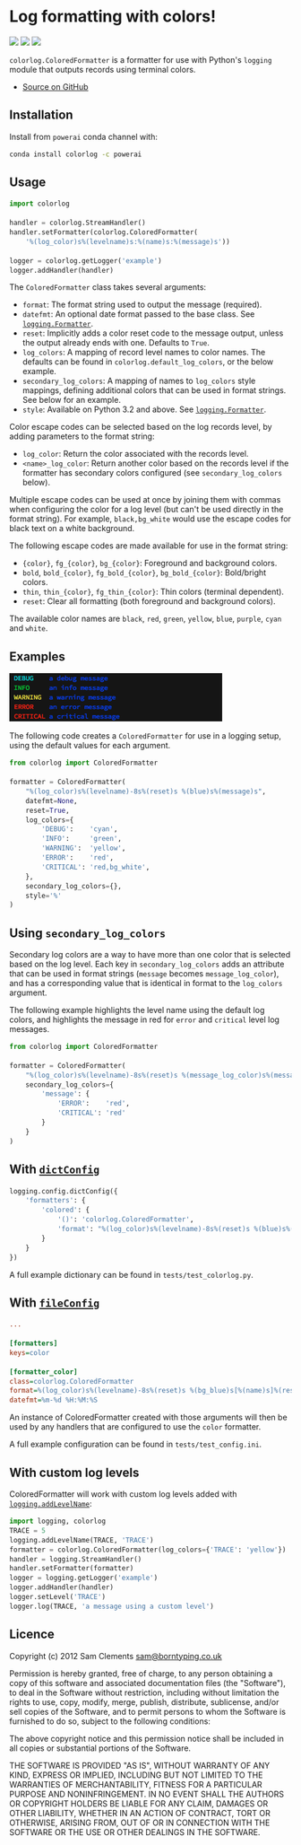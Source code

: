# Log formatting with colors!

[![](https://img.shields.io/pypi/v/colorlog.svg)](https://warehouse.python.org/project/colorlog/)
[![](https://img.shields.io/pypi/l/colorlog.svg)](https://warehouse.python.org/project/colorlog/)
[![](https://img.shields.io/travis/borntyping/python-colorlog/master.svg)](https://travis-ci.org/borntyping/python-colorlog)

`colorlog.ColoredFormatter` is a formatter for use with Python's `logging`
module that outputs records using terminal colors.

* [Source on GitHub](https://github.com/borntyping/python-colorlog)

Installation
------------

Install from `powerai` conda channel with:

```bash
conda install colorlog -c powerai
```

Usage
-----

```python
import colorlog

handler = colorlog.StreamHandler()
handler.setFormatter(colorlog.ColoredFormatter(
	'%(log_color)s%(levelname)s:%(name)s:%(message)s'))

logger = colorlog.getLogger('example')
logger.addHandler(handler)
```

The `ColoredFormatter` class takes several arguments:

- `format`: The format string used to output the message (required).
- `datefmt`: An optional date format passed to the base class. See [`logging.Formatter`][Formatter].
- `reset`: Implicitly adds a color reset code to the message output, unless the output already ends with one. Defaults to `True`.
- `log_colors`: A mapping of record level names to color names. The defaults can be found in `colorlog.default_log_colors`, or the below example.
- `secondary_log_colors`: A mapping of names to `log_colors` style mappings, defining additional colors that can be used in format strings. See below for an example.
- `style`: Available on Python 3.2 and above. See [`logging.Formatter`][Formatter].

Color escape codes can be selected based on the log records level, by adding
parameters to the format string:

- `log_color`: Return the color associated with the records level.
- `<name>_log_color`: Return another color based on the records level if the formatter has secondary colors configured (see `secondary_log_colors` below).

Multiple escape codes can be used at once by joining them with commas when
configuring the color for a log level (but can't be used directly in the format
string). For example, `black,bg_white` would use the escape codes for black
text on a white background.

The following escape codes are made available for use in the format string:

- `{color}`, `fg_{color}`, `bg_{color}`: Foreground and background colors.
- `bold`, `bold_{color}`, `fg_bold_{color}`, `bg_bold_{color}`: Bold/bright colors.
- `thin`, `thin_{color}`, `fg_thin_{color}`: Thin colors (terminal dependent).
- `reset`: Clear all formatting (both foreground and background colors).

The available color names are `black`, `red`, `green`, `yellow`, `blue`,
`purple`, `cyan` and `white`.

Examples
--------

![Example output](example.png)

The following code creates a `ColoredFormatter` for use in a logging setup,
using the default values for each argument.

```python
from colorlog import ColoredFormatter

formatter = ColoredFormatter(
	"%(log_color)s%(levelname)-8s%(reset)s %(blue)s%(message)s",
	datefmt=None,
	reset=True,
	log_colors={
		'DEBUG':    'cyan',
		'INFO':     'green',
		'WARNING':  'yellow',
		'ERROR':    'red',
		'CRITICAL': 'red,bg_white',
	},
	secondary_log_colors={},
	style='%'
)
```

Using `secondary_log_colors`
------------------------------

Secondary log colors are a way to have more than one color that is selected
based on the log level. Each key in `secondary_log_colors` adds an attribute
that can be used in format strings (`message` becomes `message_log_color`), and
has a corresponding value that is identical in format to the `log_colors`
argument.

The following example highlights the level name using the default log colors,
and highlights the message in red for `error` and `critical` level log messages.

```python
from colorlog import ColoredFormatter

formatter = ColoredFormatter(
	"%(log_color)s%(levelname)-8s%(reset)s %(message_log_color)s%(message)s",
	secondary_log_colors={
		'message': {
			'ERROR':    'red',
			'CRITICAL': 'red'
		}
	}
)
```

With [`dictConfig`][dictConfig]
-------------------------------

```python
logging.config.dictConfig({
	'formatters': {
		'colored': {
			'()': 'colorlog.ColoredFormatter',
			'format': "%(log_color)s%(levelname)-8s%(reset)s %(blue)s%(message)s"
		}
	}
})
```

A full example dictionary can be found in `tests/test_colorlog.py`.

With [`fileConfig`][fileConfig]
-------------------------------

```ini
...

[formatters]
keys=color

[formatter_color]
class=colorlog.ColoredFormatter
format=%(log_color)s%(levelname)-8s%(reset)s %(bg_blue)s[%(name)s]%(reset)s %(message)s from fileConfig
datefmt=%m-%d %H:%M:%S
```

An instance of ColoredFormatter created with those arguments will then be used
by any handlers that are configured to use the `color` formatter.

A full example configuration can be found in `tests/test_config.ini`.

With custom log levels
----------------------

ColoredFormatter will work with custom log levels added with
[`logging.addLevelName`][addLevelName]:

```python
import logging, colorlog
TRACE = 5
logging.addLevelName(TRACE, 'TRACE')
formatter = colorlog.ColoredFormatter(log_colors={'TRACE': 'yellow'})
handler = logging.StreamHandler()
handler.setFormatter(formatter)
logger = logging.getLogger('example')
logger.addHandler(handler)
logger.setLevel('TRACE')
logger.log(TRACE, 'a message using a custom level')
```

Licence
-------

Copyright (c) 2012 Sam Clements <sam@borntyping.co.uk>

Permission is hereby granted, free of charge, to any person obtaining a copy of
this software and associated documentation files (the "Software"), to deal in
the Software without restriction, including without limitation the rights to
use, copy, modify, merge, publish, distribute, sublicense, and/or sell copies of
the Software, and to permit persons to whom the Software is furnished to do so,
subject to the following conditions:

The above copyright notice and this permission notice shall be included in all
copies or substantial portions of the Software.

THE SOFTWARE IS PROVIDED "AS IS", WITHOUT WARRANTY OF ANY KIND, EXPRESS OR
IMPLIED, INCLUDING BUT NOT LIMITED TO THE WARRANTIES OF MERCHANTABILITY, FITNESS
FOR A PARTICULAR PURPOSE AND NONINFRINGEMENT. IN NO EVENT SHALL THE AUTHORS OR
COPYRIGHT HOLDERS BE LIABLE FOR ANY CLAIM, DAMAGES OR OTHER LIABILITY, WHETHER
IN AN ACTION OF CONTRACT, TORT OR OTHERWISE, ARISING FROM, OUT OF OR IN
CONNECTION WITH THE SOFTWARE OR THE USE OR OTHER DEALINGS IN THE SOFTWARE.

[dictConfig]: http://docs.python.org/3/library/logging.config.html#logging.config.dictConfig
[fileConfig]: http://docs.python.org/3/library/logging.config.html#logging.config.fileConfig
[addLevelName]: https://docs.python.org/3/library/logging.html#logging.addLevelNam[addLevelN]e
[Formatter]: http://docs.python.org/3/library/logging.html#logging.Formatter
